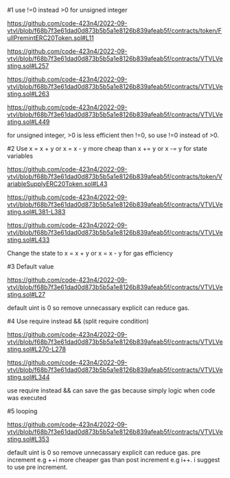 #1 use !=0 instead >0 for unsigned integer

https://github.com/code-423n4/2022-09-vtvl/blob/f68b7f3e61dad0d873b5b5a1e8126b839afeab5f/contracts/token/FullPremintERC20Token.sol#L11

https://github.com/code-423n4/2022-09-vtvl/blob/f68b7f3e61dad0d873b5b5a1e8126b839afeab5f/contracts/VTVLVesting.sol#L257

https://github.com/code-423n4/2022-09-vtvl/blob/f68b7f3e61dad0d873b5b5a1e8126b839afeab5f/contracts/VTVLVesting.sol#L263

https://github.com/code-423n4/2022-09-vtvl/blob/f68b7f3e61dad0d873b5b5a1e8126b839afeab5f/contracts/VTVLVesting.sol#L449

for unsigned integer, >0 is less efficient then !=0, so use !=0 instead of >0.

#2 Use  x = x + y or  x = x - y more cheap than x += y or x -= y for state variables

https://github.com/code-423n4/2022-09-vtvl/blob/f68b7f3e61dad0d873b5b5a1e8126b839afeab5f/contracts/token/VariableSupplyERC20Token.sol#L43

https://github.com/code-423n4/2022-09-vtvl/blob/f68b7f3e61dad0d873b5b5a1e8126b839afeab5f/contracts/VTVLVesting.sol#L381-L383

https://github.com/code-423n4/2022-09-vtvl/blob/f68b7f3e61dad0d873b5b5a1e8126b839afeab5f/contracts/VTVLVesting.sol#L433

Change the state to x = x + y or x = x - y for gas efficiency

#3 Default value

https://github.com/code-423n4/2022-09-vtvl/blob/f68b7f3e61dad0d873b5b5a1e8126b839afeab5f/contracts/VTVLVesting.sol#L27

default uint is 0 so remove unnecassary explicit can reduce gas.

#4 Use require instead && (split require condition)

https://github.com/code-423n4/2022-09-vtvl/blob/f68b7f3e61dad0d873b5b5a1e8126b839afeab5f/contracts/VTVLVesting.sol#L270-L278

https://github.com/code-423n4/2022-09-vtvl/blob/f68b7f3e61dad0d873b5b5a1e8126b839afeab5f/contracts/VTVLVesting.sol#L344

use require instead && can save the gas because simply logic when code was executed

#5 looping

https://github.com/code-423n4/2022-09-vtvl/blob/f68b7f3e61dad0d873b5b5a1e8126b839afeab5f/contracts/VTVLVesting.sol#L353

default uint is 0 so remove unnecassary explicit can reduce gas.
pre increment e.g ++i more cheaper gas than post increment e.g i++. i suggest to use pre increment.